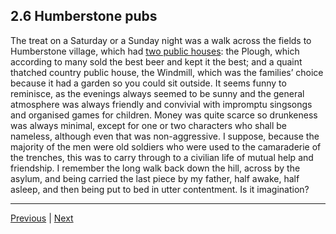 ## 2.6 Humberstone pubs

The treat on a Saturday or a Sunday night was a walk across the fields to Humberstone village, which had [two public houses](https://pubhistoryproject.co.uk/2021/02/12/windmill-inn-old-plough-humberstone-village/): the Plough, which according to many sold the best beer and kept it the best; and a quaint thatched country public house, the Windmill, which was the families’ choice because it had a garden so you could sit outside. It seems funny to reminisce, as the evenings always seemed to be sunny and the general atmosphere was always friendly and convivial with impromptu singsongs and organised games for children. Money was quite scarce so drunkeness was always minimal, except for one or two characters who shall be nameless, although even that was non-aggressive. I suppose, because the majority of the men were old soldiers who were used to the camaraderie of the trenches, this was to carry through to a civilian life of mutual help and friendship. I remember the long walk back down the hill, across by the asylum, and being carried the last piece by my father, half awake, half asleep, and then being put to bed in utter contentment. Is it imagination?

---

<a href="./2.5-horse-cart-deliveries.html">Previous</a> | <a href="./2.7-road-building.html">Next</a>
